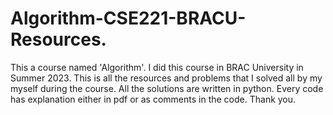# Algorithm-CSE221-BRACU-Resources.
This a course named 'Algorithm'. I did this course in BRAC University in Summer 2023. This is all the resources and problems that I solved all by my myself during the course. All the solutions are written in python. Every code has explanation either in pdf or as comments in the code. Thank you.
